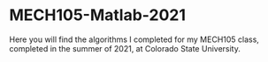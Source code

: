 # MECH105-Matlab-2021
Here you will find the algorithms I completed for my MECH105 class, completed in the summer of 2021, at Colorado State University.
